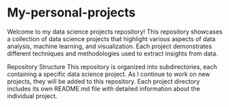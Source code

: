 # My-personal-projects
Welcome to my data science projects repository! This repository showcases a collection of data science projects that highlight various aspects of data analysis, machine learning, and visualization. Each project demonstrates different techniques and methodologies used to extract insights from data.

Repository Structure
This repository is organized into subdirectories, each containing a specific data science project. As I continue to work on new projects, they will be added to this repository. Each project directory includes its own README.md file with detailed information about the individual project.
